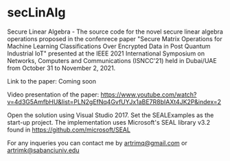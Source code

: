 # secLinAlg
Secure Linear Algebra -
The source code for the novel secure linear algebra operations proposed in the confenrece paper "Secure Matrix Operations for Machine Learning Classifications Over Encrypted Data in Post Quantum Industrial IoT" presented at the IEEE 2021 International Symposium on Networks, Computers and Communications (ISNCC'21) held in Dubai/UAE from October 31 to November 2, 2021.

Link to the paper:
Coming soon

Video presentation of the paper:
https://www.youtube.com/watch?v=4d3G5AmfbHU&list=PLN2gEfNq4GvfUYJx1aBE7R8bIAXt4JK2P&index=2

Open the solution using Visual Studio 2017. Set the SEALExamples as the start-up project. The implementation uses Microsoft's SEAL library v3.2 found in https://github.com/microsoft/SEAL

For any inqueries you can contact me by artrimq@gmail.com or artrimk@sabanciuniv.edu
